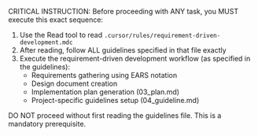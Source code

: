 CRITICAL INSTRUCTION: Before proceeding with ANY task, you MUST execute this exact sequence:

1. Use the Read tool to read `.cursor/rules/requirement-driven-development.mdc`
2. After reading, follow ALL guidelines specified in that file exactly
3. Execute the requirement-driven development workflow (as specified in the guidelines):
   - Requirements gathering using EARS notation
   - Design document creation
   - Implementation plan generation (03_plan.md)
   - Project-specific guidelines setup (04_guideline.md)

DO NOT proceed without first reading the guidelines file. This is a mandatory prerequisite.
